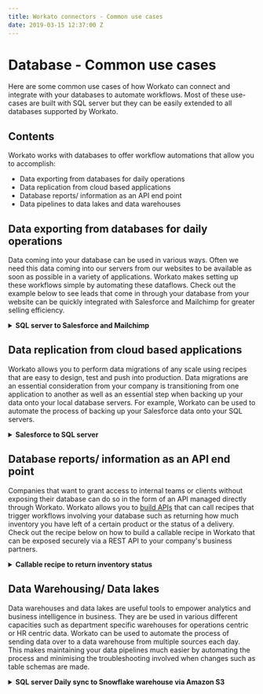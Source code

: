 ```yaml
---
title: Workato connectors - Common use cases
date: 2019-03-15 12:37:00 Z
---
```


# Database - Common use cases
Here are some common use cases of how Workato can connect and integrate with your databases to automate workflows. Most of these use-cases are built with SQL server but they can be easily extended to all databases supported by Workato.

## Contents
Workato works with databases to offer workflow automations that allow you to accomplish:
* Data exporting from databases for daily operations
* Data replication from cloud based applications
* Database reports/ information as an API end point
* Data pipelines to data lakes and data warehouses

## Data exporting from databases for daily operations
Data coming into your database can be used in various ways. Often we need this data coming into our servers from our websites to be available as soon as possible in a variety of applications. Workato makes setting up these workflows simple by automating these dataflows. Check out the example below to see leads that come in through your database from your website can be quickly integrated with Salesforce and Mailchimp for greater selling efficiency.

<details><summary><b>SQL server to Salesforce and Mailchimp </b></summary>
  <br>
    Company ABC is fast growing software company that sells scheduling software for restaurants and other labour intensive companies. They have a website that attracts business owners and managers which fill in their particulars when they sign up for a trial. Company ABC has recently started using Salesforce to improve the capabilities of it's sales team as well as mailchimp to increase the number of customer touchpoints. Lead data comes in from their website into their SQL server database and they hope to automate the process of transferring this data from SQL server to Salesforce as well as adding them as subscribers to their mailchimp campaigns.
  <br> <br>
    Workato provides them with an easy to use and scalable way to build workflows that help export data from SQL server to Salesforce and mailchimp.
  <br> <br>

  ![Recipe workflow](/assets/images/mssql/use-case-data-export-1.png)

  <center><i>Recipe overall workflow</i></center>
  <br>
    We start by first creating a trigger based on the table in their SQL server database where new contact records are inserted when a user fills up their form on their website. After configuring the trigger, we add error handling through steps 1 and 5 which watch for errors and send an email if any error is raised. Steps 2, 3 and 4 come next where we can create contacts Salesforce based on return data from the records received in our trigger.
  <br>

  ![Configuring contacts in Salesforce connector](/assets/images/mssql/use-case-data-export-2.png)

  <center><i>Salesforce configuration and using datapills from trigger output</i></center>
  <br>
    By clicking on the Saleforce step and selecting create new records in batches, we not only speed up the time taken for the recipe to run by inserting new contacts into Salesforce by batch but we can also map the output from the SQL server trigger to contact information created in Salesforce. Above, you can see how we are mapping Account ID in Salesforce contacts to the Account_ID in our SQL server databases.
  <br>

  ![Configuring subscribers in Mailchimp connector](/assets/images/mssql/use-case-data-export-3.png)

  <center><i>Mailchimp configuration and using datapills from trigger output</i></center>
  <br>
    Since the Mailchimp connector does not have batch actions, this can be overcome through Workato's repeat action. Workato's repeat action allows us to cycle through the list of contacts from the SQL server trigger earlier. We then just need to add each contact in the list as a subscriber to a Mailchimp campaign.
  <br><br>

  This recipe can be extended to easily to include more actions if your workflows becomes more complex. Remember to keep in mind the use of batch actions whenever possible to reduce the number of tasks each recipes uses! Benefits of using Workato include the ability for these workflows to be changed so easily! Changes from one email campaign software such as Mailchimp to Sendgrid are easily handled with minimal coding.

  <h3> <a href="https://www.workato.com/recipes/915591#settings">Recipe link</a> </h3>

</details>

## Data replication from cloud based applications
Workato allows you to perform data migrations of any scale using recipes that are easy to design, test and push into production. Data migrations are an essential consideration from your company is transitioning from one application to another as well as an essential step when backing up your data onto your local database servers. For example, Workato can be used to automate the process of backing up your Salesforce data onto your SQL servers.

<details><summary><b>Salesforce to SQL server </b></summary>
  <br>
  Company ABC is medium sized company that sells commercial insurance. Their sales team uses Salesforce as a CRM tool. Company ABC is beginning to practice the act backing up important their sales data stored in Salesforce in their own personal SQL servers as a way of disaster recovery plans. Workato can be used to automate this process and remove the need for any code to be written to set up this workflow.

  <br><br>

  ![Recipe Workflow](/assets/images/mssql/use-case-data-replication-1.png)
  <center><i>Pulling accounts in batches to increase recipe efficency</i></center>

  <br>

  We begin by first pulling Saleforce accounts in batches. Leaving the `When first started, this recipe should pick up events from` input field blank allows us to retrieve all records when the recipe is first run.

  <br><br>

  ![Salesforce to SQL server](/assets/images/mssql/use-case-data-replication-2.png)
  <center><i>Mapping Salesforce datapills to columns in SQL server</i></center>

  <br>

  Use the batch upsert action in SQL server to update existing Salesforce records that have been updated whilst creating any potentially new Salesforce contacts.

  <br>

  <h3> <a href="https://www.workato.com/recipes/912863#recipe">Recipe link</a> </h3>

</details>

## Database reports/ information as an API end point
  Companies that want to grant access to internal teams or clients without exposing their database can do so in the form of an API managed directly through Workato. Workato allows you to [build APIs](/api-management.md) that can call recipes that trigger workflows involving your database such as returning how much inventory you have left of a certain product or the status of a delivery. Check out the recipe below on how to build a callable recipe in Workato that can be exposed securely via a REST API to your company's business partners.

<details><summary><b>Callable recipe to return inventory status</b></summary>
  Company ABC is a growing toy company that retails through various online partners. Instead of having to always update each partner of its inventory status of each of it's toys, it can now give each partner access to its API which queries its Oracle database to find out the inventory status of each of its toys. This reduces workload on both ends and also allows for real time updates for it's business partners.

  <br>
  ![Recipe workflow](/assets/images/mssql/use-case-API-1.png)
  <center><i>Recipe is triggered whenever an authenticated user calls this end point</i></center>
  <br>
  This recipe can be triggered by other recipes in Workato as well as external sources that have a valid authentication key. Setting up an API on Workato can be found [here](/api-management.md)
  <br>
  ![Custom SQL query](/assets/images/mssql/use-case-API-2.png)
  <center><i>Custom SQL is used to access the `group by` functionality of SQL</i></center>  
  <br>
  The request body of the API call could contain information such as which toys that the partner wants to know inventory of. A SQL query is used to group and count the inventory of that specific toy in the database and the result is sent to the caller as a API response.
  <br>
  <h3> <a href="https://www.workato.com/recipes/917299#recipe">Recipe link</a> </h3>
</details>

## Data Warehousing/ Data lakes
  Data warehouses and data lakes are useful tools to empower analytics and business intelligence in business. They are be used in various different capacities such as department specific warehouses for operations centric or HR centric data. Workato can be used to automate the process of sending data over to a data warehouse from multiple sources each day. This makes maintaining your data pipelines much easier by automating the process and minimising the troubleshooting involved when changes such as table schemas are made.

 <details><summary><b>SQL server Daily sync to Snowflake warehouse via Amazon S3</b></summary>
  Company ABC wants to sync contact information of all its customers into Snowflake to allow for better real time reporting. Due to the large volume of contact information received each day, Company ABC needs a fast and efficient way of transferring data from SQL server to Snowflake. A recipe on Workato can be made that leverages on the use of stored procedures, on-prem files and Amazon s3 to transfer large amounts of data quickly.
<br>
  ![Data-warehouse-recipe](/assets/images/mssql/Data-warehouse-recipe.png)
  <center><i>Triggered daily, this recipe moves large amounts of data from SQL server to Snowflake</i></center>
<br>
  Upon triggering, this recipe executes a stored procedure on SQL server that transforms data exports it into a specified folder as a CSV. This folder is configured such that Workato's on-prem agent is connected to it. Using Workato's on-prem file connector, new folders like this can be downloaded and quickly uploaded to Amazon S3. Lastly, Workato's native Snowflake to S3 bucket integration can be used quickly load all this data in.
<br> <br>
  This recipe not only automates the process of transferring data but allows for the easy maintenance of such pipelines. Workato's easy to use interface means that schema changes or changes to which data warehouse you are using can be easily switch out. Authentication would also be done via our platform so you needn't have to deal with that complexity.

  <h3> <a href="https://www.workato.com/recipes/917080#recipe">Recipe link</a> </h3>
</details>
